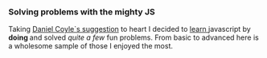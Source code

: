 
<h3>Solving problems with the mighty JS</h3>
<p>Taking <a href="http://www.amazon.com/gp/product/B0026OR1UK/ref=as_li_ss_tl?ie=UTF8&camp=1789&creative=390957&creativeASIN=B0026OR1UK&linkCode=as2&tag=spacforrent-20">Daniel Coyle`s suggestion</a> to heart I decided to <a href="http://www.freecodecamp.com/map"> learn </a> javascript by <b> doing </b> and solved <i> quite a few </i> fun problems. From basic to advanced here is a wholesome sample of those I enjoyed the most.</p>

